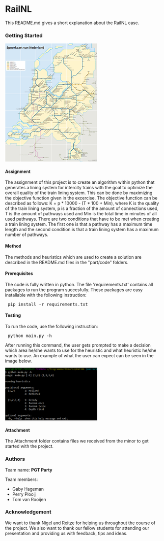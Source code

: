 # RailNL
This README.md gives a short explanation about the RailNL case.

### Getting Started
![Rail Map](doc/Rail_Map.png)

#### Assignment
The assignment of this project is to create an algorithm within python that generates a lining system for intercity trains with the goal to optimize the overall quality of the train lining system. This can be done by maximizing the objective function given in the excercise. The objective function can be described as follows: K = p * 10000 - (T * 100 + Min), where K is the quality of the train lining system, p is a fraction of the amount of connections used, T is the amount of pathways used and Min is the total time in minutes of all used pathways. There are two conditions that have to be met when creating a train lining system. The first one is that a pathway has a maximum time length and the second condition is that a train lining system has a maximum number of pathways.

#### Method
The methods and heuristics which are used to create a solution are described in the README.md files in the "part/code" folders.

#### Prerequisites
The code is fully written in python. The file 'requirements.txt' contains all packages to run the program succesfully. These packages are easy installable with the following instruction:
<pre> pip install -r requirements.txt </pre>

#### Testing
To run the code, use the following instruction:
<pre> python main.py -h </pre>

After running this command, the user gets prompted to make a decision which area he/she wants to
use for the heuristic and what heuristic he/she wants to use. 
An example of what the user can expect can be seen in the image below.

![Command](doc/command.png)

#### Attachment
The Attachment folder contains files we received from the minor to get started with the project. 

### Authors
Team name: **PGT Party**

Team members:
* Gaby Hageman
* Perry Plooij
* Tom van Rooijen

### Acknowledgement
We want to thank Nigel and Reitze for helping us throughout the course of the project. We also want to thank our fellow students for attending our presentation and providing us with feedback, tips and ideas.

